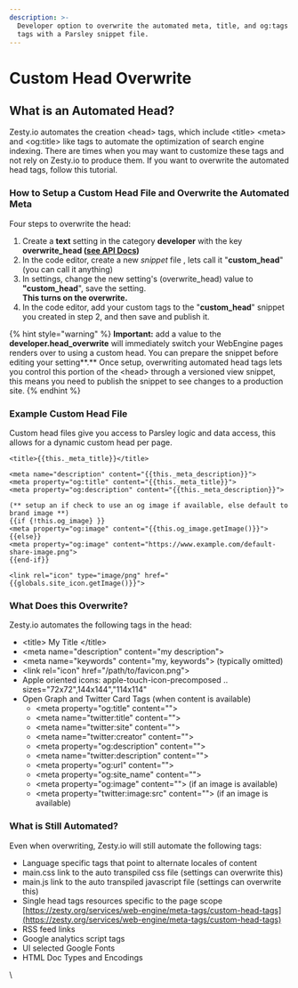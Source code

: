 ```yaml
---
description: >-
  Developer option to overwrite the automated meta, title, and og:tags <head>
  tags with a Parsley snippet file.
---
```


# Custom Head Overwrite

## What is an Automated Head?

Zesty.io automates the creation \<head> tags, which include \<title> \<meta> and \<og:title> like tags to automate the optimization of search engine indexing. There are times when you may want to customize these tags and not rely on Zesty.io to produce them. If you want to overwrite the automated head tags, follow this tutorial.

### How to Setup a Custom Head File and Overwrite the Automated Meta

Four steps to overwrite the head:

1. Create a **text** setting in the category **developer** with the key **overwrite\_head (**[**see API Docs**](https://instances-api.zesty.org/?version=latest#588eccb2-8f3a-482d-b2dd-cfc9a2be93e9)**)**
2. In the code editor, create a new _snippet_ file , lets call it "**custom\_head**" (you can call it anything)
3. In settings, change the new setting's (overwrite\_head) value to **"custom\_head**", save the setting. \
   **This turns on the overwrite.**
4. In the code editor, add your custom tags to the "**custom\_head**" snippet you created in step 2,  and then save and publish it.

{% hint style="warning" %}
**Important:** add a value to the **developer.head\_overwrite** will immediately switch your WebEngine pages renders over to using a custom head. You can prepare the snippet before editing your setting**.** Once setup, overwriting automated head tags lets you control this portion of the \<head> through a versioned view snippet, this means you need to publish the snippet to see changes to a production site.
{% endhint %}

### Example Custom Head File

Custom head files give you access to Parsley logic and data access, this allows for a dynamic custom head per page.

```markup
<title>{{this._meta_title}}</title>

<meta name="description" content="{{this._meta_description}}">
<meta property="og:title" content="{{this._meta_title}}">
<meta property="og:description" content="{{this._meta_description}}">

(** setup an if check to use an og image if available, else default to brand image **)
{{if {!this.og_image} }}
<meta property="og:image" content="{{this.og_image.getImage()}}">
{{else}}
<meta property="og:image" content="https://www.example.com/default-share-image.png">
{{end-if}}

<link rel="icon" type="image/png" href="{{globals.site_icon.getImage()}}">

```

### What Does this Overwrite?

Zesty.io automates the following tags in the head:

* \<title> My Title \</title>
* \<meta name="description" content="my description">
* \<meta name="keywords" content="my, keywords"> (typically omitted)
* \<link rel="icon" href="/path/to/favicon.png">
* Apple oriented icons: apple-touch-icon-precomposed .. sizes="72x72",144x144","114x114"
* Open Graph and Twitter Card Tags (when content is available)
  * \<meta property="og:title" content="">
  * \<meta name="twitter:title" content="">
  * \<meta name="twitter:site" content="">
  * \<meta name="twitter:creator" content="">
  * \<meta property="og:description" content="">
  * \<meta name="twitter:description" content="">
  * \<meta property="og:url" content="">
  * \<meta property="og:site\_name" content="">
  * \<meta property="og:image" content=""> (if an image is available)
  * \<meta property="twitter:image:src" content=""> (if an image is available)

### What is Still Automated?

Even when overwriting, Zesty.io will still automate the following tags:

* Language specific tags that point to alternate locales of content
* main.css link to the auto transpiled css file (settings can overwrite this)
* main.js link to the auto transpiled javascript file (settings can overwrite this)
* Single head tags resources specific to the page scope [https://zesty.org/services/web-engine/meta-tags/custom-head-tags](https://zesty.org/services/web-engine/meta-tags/custom-head-tags)
* RSS feed links
* Google analytics script tags
* UI selected Google Fonts
* HTML Doc Types and Encodings



\


